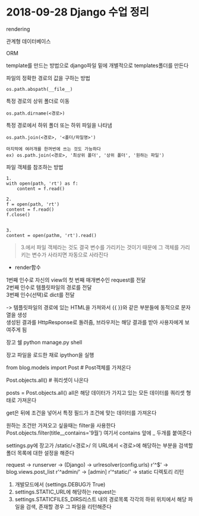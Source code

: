 # 2018-09-28 Django 수업 정리 


rendering 

관계형 데이터베이스 

ORM

template를 만드는 방법으로 django파일 밑에 개별적으로 templates폴더를 만든다 

파일의 정확한 경로의 값을 구하는 방법 

	os.path.abspath(__file__) 

특정 경로의 상위 폴더로 이동
	
	os.path.dirname(<경로>)
   
특정 경로에서 하위 폴더 또는 하위 파일을 나타냄

	os.path.join(<경로>, '<폴더/파일명>')
	
	마지막에 여러개를 한꺼번에 쓰는 것도 가능하다 
	ex) os.path.join(<경로>, '최상위 폴더', '상위 폴더', '원하는 파일')

파일 객체를 참조하는 방법

```
1.
with open(path, 'rt') as f:
	content = f.read()

2.
f = open(path, 'rt')
content = f.read()
f.close()


3.
content = open(pathm, 'rt').read()
```
> 3.에서 파일 객체라는 것도 결국 변수를 가리키는 것이기 때문에 그 객체를 가리키는 변수가 사라지면 자동으로 사라진다 

- render함수

1번째 인수로 자신의 view의 첫 번째 매개변수인 request를 전달<br>
2번째 인수로 템플릿파일의 경로를 전달<br>
3번째 인수(선택)로 dict를 전달<br>

-> 템플릿파일의 경로에 있는 HTML을 가져와서 \{\{ \}\}와 같은 부분들에 동적으로 문자열을 생성<br>
생성된 결과를 HttpResponse로 돌려줌, 브라우저는 해당 결과를 받아 사용자에게 보여주게 됨

장고 쉘
python manage.py shell

장고 파일을 로드한 채로 ipython을 실행

from blog.models import Post		# Post객체를 가져온다

Post.objects.all()					# 쿼리셋이 나온다 


posts = Post.objects.all()
all은 해당 데이터가 가지고 있는 모든 데이터를 쿼리셋 형태로 가져온다 

get은 뒤에 조건을 넣어서 특정 필드가 조건에 맞는 데이터를 가져온다

원하는 조건만 가져오고 싶을때는 filter을 사용한다 
Post.objects.filter(title__contains='9월')
여기서 contains 앞에 _ 두개를 붙여준다

settings.py에 장고가 /static/<경로>/ 의 URL에서 <경로>에 해당하는 부분을 검색할 폴더 목록에 대한 설정을 해준다 


request -> runserver -> (Django) -> urlresolver(config.urls)
	r'^$'				-> blog.views.post_list
	r'^admin/'		-> [admin]
	r'^static/'		-> static 디렉토리 리턴

1. 개발모드에서 (settings.DEBUG가 True)
2. settings.STATIC_URL에 해당하는 request는
3. settings.STATICFILES_DIRS리스트 내의 경로목록 각각의 하위 위치에서 해당 파일을 검색, 존재할 경우 그 파일을 리턴해준다